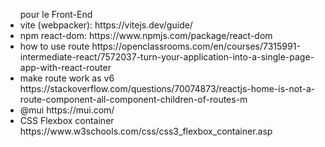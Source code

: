 <ul>pour le Front-End
	<li>vite (webpacker): https://vitejs.dev/guide/</li>
	<li>npm react-dom: https://www.npmjs.com/package/react-dom</li>
	<li>how to use route https://openclassrooms.com/en/courses/7315991-intermediate-react/7572037-turn-your-application-into-a-single-page-app-with-react-router</li>
	<li>make route work as v6 https://stackoverflow.com/questions/70074873/reactjs-home-is-not-a-route-component-all-component-children-of-routes-m</li>
	<li>@mui https://mui.com/</li>
	<li>CSS Flexbox container https://www.w3schools.com/css/css3_flexbox_container.asp</li>
</ul>